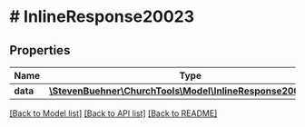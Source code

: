 # # InlineResponse20023

## Properties

Name | Type | Description | Notes
------------ | ------------- | ------------- | -------------
**data** | [**\StevenBuehner\ChurchTools\Model\InlineResponse20023Data**](InlineResponse20023Data.md) |  | [optional]

[[Back to Model list]](../../README.md#models) [[Back to API list]](../../README.md#endpoints) [[Back to README]](../../README.md)
